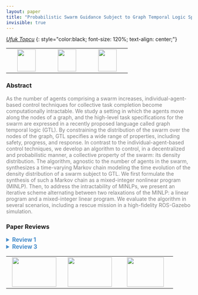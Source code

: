 ```yaml
---
layout: paper
title: "Probabilistic Swarm Guidance Subject to Graph Temporal Logic Specifications"
invisible: true
---
```

*[Ufuk Topcu](http://www.ae.utexas.edu/facultysites/topcu/wiki/index.php/Main_Page)*
{: style="color:black; font-size: 120%; text-align: center;"}

<table width="40%"> <tr>
<td style="width: 20%; text-align: center;"><a href="http://www.roboticsproceedings.org/rss16/p058.pdf"><img src="{{ site.baseurl }}/images/paper_link.png"
width = "50"  height = "60"/> </a> </td>

<td style="width: 20%; text-align: center;"><a href="https://www.dropbox.com/home/RSS%20Video"><img src="{{ site.baseurl }}/images/video_link.png"
width = "50"  height = "60"/> </a> </td>

<td style="width: 20%; text-align: center;"><a href="https://github.com/u-t-autonomous/RSS2020_SwarmControlGTL.git"><img src="{{ site.baseurl }}/images/software_link.png"
width = "50"  height = "60"/> </a> </td>

</tr></table>

### Abstract
<html><p style="color:gray; font-size: 100%; text-align: justified;">
As the number of agents comprising a swarm increases, individual-agent-based control techniques for collective task completion become computationally intractable. We study a setting in which the agents move along the nodes of a graph, and the high-level task specifications for the swarm are expressed in a recently proposed language called graph temporal logic (GTL). By constraining the distribution of the swarm over the nodes of the graph, GTL specifies a wide range of properties, including safety, progress, and response. In contrast to the individual-agent-based control techniques, we develop an algorithm to control, in a decentralized and probabilistic manner, a collective property of the swarm: its density distribution. The algorithm, agnostic to the number of agents in the swarm, synthesizes a time-varying Markov chain modeling the time evolution of the density distribution of a swarm subject to GTL. We first formulate the synthesis of such a Markov chain as a mixed-integer nonlinear program (MINLP). Then, to address the intractability of MINLPs, we present an iterative scheme alternating between two relaxations of the MINLP: a linear program and a mixed-integer linear program. We evaluate the algorithm in several scenarios, including a rescue mission in a high-fidelity ROS-Gazebo simulation.
</p></html>

### Paper Reviews
<details><summary style="font-size:110%; color:#438BCA; cursor: pointer;"><b> Review 1</b></summary>
<p style="color:gray; font-size: 100%; text-align: justified; white-space: pre-line">
The authors consider a simplified swarming scenario, in which the agents move along the nodes of a graph. The specification is given as a formula in a logic called 
graph temporal logic (GTL), which constrains the distribution of the swarm over the nodes of
the graph. The authors propose an algorithm to control the density distribution of the swarm, which is based on 
a time-varying Markov chain
modeling the time evolution of the density distribution of the swarm. 

GTL and the Markov-chain modeling have been published before. The main contributions of this paper are to 
(1)  synthesize such a Markov
chain as a mixed-integer nonlinear program (MINLP), and (2) relax the MINLP to a mixed integer linear program (MILP).  My main concern with the paper is whether the contributions described above are enough to make this a RSS paper. My second major concerns is the simplicity of the examples throughout the paper. The running example us too simplistic, and the authors to not make any effort to connect this example to a robotic scenario. In the second example at the end of the paper, which is supposed to be more realistic, it is not cleat what the dynamics of the robot are.  

Aside from these, the paper is well written and, as far as I followed, technically correct. However, the related work misses three important and closely related works. First, there is no clear comparison with the plethora of papers on consensus. In the second paragraph of the Introduction, the author(s) say that "as the number of agents comprising the swarm increases, the computational cost for assigning
the targets of each agent and generating all the optimal
trajectories one by one becomes prohibitively high. As a result,
these techniques suffer from scalability issues." This is not the case for consensus-type papers, in which simple, identical local rules lead to guaranteed global behavior. 

Second, there are some papers on controlling the statistics of a swarm, e.g., (1) Calin Belta and Vijay Kumar, Abstraction and control for groups of robots, IEEE Transactions on Robotics, vol.20, no.5, pp.865-875, 2004, (2)  P. Yang, R. A. Freeman and K. M. Lynch, "Multi-Agent Coordination by Decentralized Estimation and Control," in IEEE Transactions on Automatic Control, vol. 53, no. 11, pp. 2480-2496, Dec. 2008, which are not mentioned and discussed. 

Third, there exist spatial temporal logics, that seem to be related to the GTL logic proposed here, e.g., (1) L. Nenzi, L. Bortolussi, V. Ciancia, M. Loreti, M. Massink, Qualitative and Quantitative Monitoring of Spatio-Temporal Properties with SSTL, Logical Methods in Computer Science, vol. 14(4) (2018), (2) Iman Haghighi, Sadra Sadraddini, Calin Belta, Robotic Swarm Control from Spatio-Temporal Specifications, 55th IEEE Conference on Decision and Control, Las Vegas, NV, 2016 (3) Iman Haghighi, Austin Jones, Zhaodan Kong, Ezio Bartocci, Radu Grosu and Calin Belta, SpaTeL: A Novel Spatial-Temporal Logic and Its Applications to Networked Systems, Hybrid Systems: Computation and Control (HSCC) 2015


</p> </details>

<details><summary style="font-size:110%; color:#438BCA; cursor: pointer;"><b> Review 3</b></summary>
<p style="color:gray; font-size: 100%; text-align: justified; white-space: pre-line">
This paper addresses the important problem of efficiently synthesizing
a decentralized controllers for a large number agents, i.e. a swarm,
such that together, they satisfy some high-level specification, here
in the form of a graph temporal logic sentence. Such systems have a
large number of applications, and by no means is this a solved
problem.

The prose and general outline of the paper is easy enough to follow,
although illustrations of the examples and theorems would have been
greatly appreciated.

The high level approach taken in this paper is 4 fold:

1. The swarm is ultimately abstracted as a graph where the nodes
   represent locations and densities (#agents/#total number of
   agents).

2. The decentralized controller is abstracted as a time varying markov
   chain describing how densities evolve on this graph over time.

3. The synthesis of this controller subject to the specification and
   dynamics is cast as a feasibility query in a Mixed Integer
   Non-linear Program (MINLP).

4. Once synthesized, an online low-level controller implements this
   strategy in the work space this graph represents.

This approach improves over prior work by either:

* Modeling densities rather than agents directly to improve
  scaling w.r.t. swarm size.

or 

* Synthesizing swarm strategies that satisfy bounded graph temporal
  logic specifications.

The primary technical contribution of this work seems to be the
handling of the complexity of the MINLP - being potentially much
harder than MILPs which are already NP-hard.

This is done by first observing that in the special case of a complete
graph, the constraints on densities can be used to determine a
feasible swarm strategy, resulting in a Mixed Integer *Linear*
Program.

While the proof seems straight forward, an interpretation would have
been appreciated. For example, physically, I understand this to be the
result of agents being able to always "keep up" with required
densities at each time step since they are always one step away from
there they need to be.

A general solution is then proposed which alternates between solving
two relaxations of the MINLP. The key insight is that once the swarm
strategy (markov chain) or densities are set, the complexity of the
MINLP reduces substantially. Thus at a high level, this algorithm
alternates between estimating these to quantities.

The paper then empirically demonstrates substantial improvements this
proposed solution has over using off-the-shelf MINLP solvers as well
we a few interesting case studies.

While I believe this approach to be well-founded and the experiments
convincing, I am left with a two questions:

1. While improving scalability, there doesn't seem any constraints
   ensuring that the Markov Chain densities can be realized - since in
   the actual swarm the densities cannot take on all real numbers.

   Is there a guarantee that the results will still hold with high
   probability?

2. Because the solutions need only be feasible, is it possible to
   leverage an SMT solver rather than optimization engine?  The
   non-linearities in the MINLP seem fairly tame, and the proposed
   algorithm reminds the reviewer of Counter Example Guided Inductive
   Synthesis based on SMT solvers.

   Similar works in synthesizing controllers from Signal Temporal
   Logic have shown that combining SMT solvers with MILPs can also
   lead to dramatic increases in performance.
   

</p> </details>

<table width="100%"><tr><td style="width: 30%; text-align: center;"><a href="{{ site.baseurl }}/program/papers/57"> <img src="{{ site.baseurl }}/images/previous_icon.png" width = "120"  height = "80"/> </a> </td>

<td style="width: 30%; text-align: center;"><a href="{{ site.baseurl }}/program/papers"> <img src="{{ site.baseurl }}/images/overview_icon.png" width = "120"  height = "80"/> </a> </td> 

<td style="width: 30%; text-align: center;"><a href="{{ site.baseurl }}/program/papers/59"> <img src="{{ site.baseurl }}/images/next_icon.png" width = "100"  height = "80"/> </a> </td> 

</tr></table>

